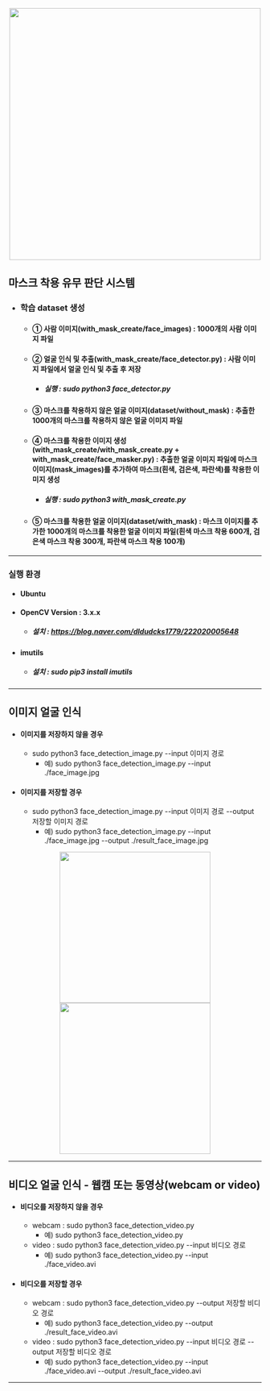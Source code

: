 <div>
  <p align="center">
    <img width="500" src="result_video.gif"> 
  </p>
</div>

## 마스크 착용 유무 판단 시스템
* ### 학습 dataset 생성
  * #### ① 사람 이미지(with_mask_create/face_images) : 1000개의 사람 이미지 파일
  * #### ② 얼굴 인식 및 추출(with_mask_create/face_detector.py) : 사람 이미지 파일에서 얼굴 인식 및 추출 후 저장
    * ##### 실행 : sudo python3 face_detector.py
  * #### ③ 마스크를 착용하지 않은 얼굴 이미지(dataset/without_mask) : 추출한 1000개의 마스크를 착용하지 않은 얼굴 이미지 파일
  * #### ④ 마스크를 착용한 이미지 생성(with_mask_create/with_mask_create.py + with_mask_create/face_masker.py) : 추출한 얼굴 이미지 파일에 마스크 이미지(mask_images)를 추가하여 마스크(흰색, 검은색, 파란색)를 착용한 이미지 생성
    * ##### 실행 : sudo python3 with_mask_create.py
  * #### ⑤ 마스크를 착용한 얼굴 이미지(dataset/with_mask) : 마스크 이미지를 추가한 1000개의 마스크를 착용한 얼굴 이미지 파일(흰색 마스크 착용 600개, 검은색 마스크 착용 300개, 파란색 마스크 착용 100개)




---
### 실행 환경
* #### Ubuntu
* #### OpenCV Version : 3.x.x
  * ##### 설치 : https://blog.naver.com/dldudcks1779/222020005648
* #### imutils
  * ##### 설치 : sudo pip3 install imutils
  
---
## 이미지 얼굴 인식
* #### 이미지를 저장하지 않을 경우
  * sudo python3 face_detection_image.py --input 이미지 경로
    * 예) sudo python3 face_detection_image.py --input ./face_image.jpg
* #### 이미지를 저장할 경우
  * sudo python3 face_detection_image.py --input 이미지 경로 --output 저장할 이미지 경로
    * 예) sudo python3 face_detection_image.py --input ./face_image.jpg --output ./result_face_image.jpg

<div>
  <p align="center">
    <img width="300" src="face_image.jpg"> 
    <img width="300" src="result_face_image.jpg">
  </p>
</div>

---
## 비디오 얼굴 인식 - 웹캠 또는 동영상(webcam or video)
* #### 비디오를 저장하지 않을 경우
  * webcam : sudo python3 face_detection_video.py
    * 예) sudo python3 face_detection_video.py
  * video : sudo python3 face_detection_video.py --input 비디오 경로
    * 예) sudo python3 face_detection_video.py --input ./face_video.avi
* #### 비디오를 저장할 경우
  * webcam : sudo python3 face_detection_video.py --output 저장할 비디오 경로
    * 예) sudo python3 face_detection_video.py --output ./result_face_video.avi
  * video : sudo python3 face_detection_video.py --input 비디오 경로 --output 저장할 비디오 경로
    * 예) sudo python3 face_detection_video.py --input ./face_video.avi --output ./result_face_video.avi

---
